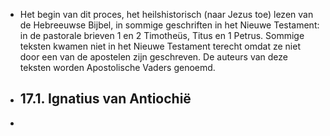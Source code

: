 - Het begin van dit proces, het heilshistorisch (naar Jezus toe) lezen van de Hebreeuwse Bijbel, in sommige geschriften in het Nieuwe Testament: in de pastorale brieven 1 en 2 Timotheüs, Titus en 1 Petrus. Sommige teksten kwamen niet in het Nieuwe Testament terecht omdat ze niet door een van de apostelen zijn geschreven. De auteurs van deze teksten worden Apostolische Vaders genoemd.
- ## 17.1. Ignatius van Antiochië
-